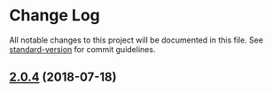# Change Log

All notable changes to this project will be documented in this file. See [standard-version](https://github.com/conventional-changelog/standard-version) for commit guidelines.

<a name="2.0.4"></a>
## [2.0.4](https://github.com/fbi-templates/fbi-project-lib/compare/v2.0.3...v2.0.4) (2018-07-18)
